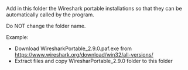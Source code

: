 Add in this folder the Wireshark portable installations so that they can be automatically called by the program.

Do NOT change the folder name.

Example: 
  - Download 	WiresharkPortable_2.9.0.paf.exe from https://www.wireshark.org/download/win32/all-versions/
  - Extract files and copy WiresharPortable_2.9.0 folder to this folder